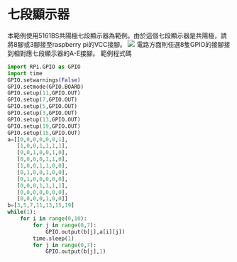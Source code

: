 # 七段顯示器

本範例使用5161BS共陽極七段顯示器為範例。由於這個七段顯示器是共陽極，請將8腳或3腳接至raspberry pi的VCC接腳。
![](https://i.imgur.com/zQLIhtR.png)
電路方面則任選8隻GPIO的接腳接到相對應七段顯示器的A-E接腳。
範例程式碼
```python
import RPi.GPIO as GPIO
import time
GPIO.setwarnings(False)
GPIO.setmode(GPIO.BOARD)
GPIO.setup(11,GPIO.OUT)
GPIO.setup(7,GPIO.OUT)
GPIO.setup(5,GPIO.OUT)
GPIO.setup(3,GPIO.OUT)
GPIO.setup(13,GPIO.OUT)
GPIO.setup(19,GPIO.OUT)
GPIO.setup(15,GPIO.OUT)
a=[[0,0,0,0,0,0,1],
   [1,0,0,1,1,1,1],
   [0,0,1,0,0,1,0],
   [0,0,0,0,1,1,0],
   [1,0,0,1,1,0,0],
   [0,1,0,0,1,0,0],
   [0,1,0,0,0,0,0],
   [0,0,0,1,1,1,1],
   [0,0,0,0,0,0,0],
   [0,0,0,0,1,0,0]]
b=[3,5,7,11,13,15,19]
while(1):
    for i in range(0,10):
        for j in range(0,7):
            GPIO.output(b[j],a[i][j])
        time.sleep(1)
        for j in range(0,7):
            GPIO.output(b[j],1)
```
